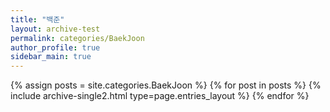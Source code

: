 ```yaml
---
title: "백준"
layout: archive-test
permalink: categories/BaekJoon
author_profile: true
sidebar_main: true
---
```


{% assign posts = site.categories.BaekJoon %}
{% for post in posts %} {% include archive-single2.html type=page.entries_layout %} {% endfor %}
